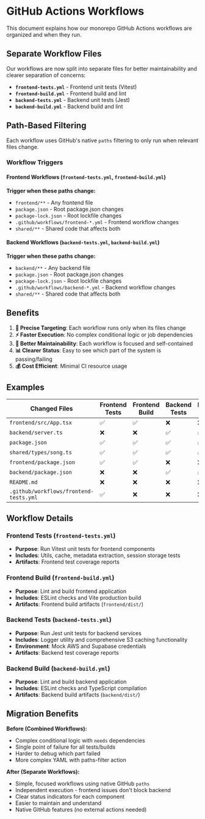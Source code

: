 # GitHub Actions Workflows

This document explains how our monorepo GitHub Actions workflows are organized and when they run.

## Separate Workflow Files

Our workflows are now split into separate files for better maintainability and clearer separation of concerns:

- **`frontend-tests.yml`** - Frontend unit tests (Vitest)
- **`frontend-build.yml`** - Frontend build and lint
- **`backend-tests.yml`** - Backend unit tests (Jest) 
- **`backend-build.yml`** - Backend build and lint

## Path-Based Filtering

Each workflow uses GitHub's native `paths` filtering to only run when relevant files change.

### Workflow Triggers

#### Frontend Workflows (`frontend-tests.yml`, `frontend-build.yml`)
**Trigger when these paths change:**
- `frontend/**` - Any frontend file
- `package.json` - Root package.json changes
- `package-lock.json` - Root lockfile changes
- `.github/workflows/frontend-*.yml` - Frontend workflow changes
- `shared/**` - Shared code that affects both

#### Backend Workflows (`backend-tests.yml`, `backend-build.yml`)
**Trigger when these paths change:**
- `backend/**` - Any backend file
- `package.json` - Root package.json changes
- `package-lock.json` - Root lockfile changes
- `.github/workflows/backend-*.yml` - Backend workflow changes
- `shared/**` - Shared code that affects both

## Benefits

1. **🎯 Precise Targeting**: Each workflow runs only when its files change
2. **⚡ Faster Execution**: No complex conditional logic or job dependencies
3. **🔧 Better Maintainability**: Each workflow is focused and self-contained
4. **📊 Clearer Status**: Easy to see which part of the system is passing/failing
5. **💰 Cost Efficient**: Minimal CI resource usage

## Examples

| Changed Files | Frontend Tests | Frontend Build | Backend Tests | Backend Build |
|---------------|----------------|----------------|---------------|---------------|
| `frontend/src/App.tsx` | ✅ | ✅ | ❌ | ❌ |
| `backend/server.ts` | ❌ | ❌ | ✅ | ✅ |
| `package.json` | ✅ | ✅ | ✅ | ✅ |
| `shared/types/song.ts` | ✅ | ✅ | ✅ | ✅ |
| `frontend/package.json` | ✅ | ✅ | ❌ | ❌ |
| `backend/package.json` | ❌ | ❌ | ✅ | ✅ |
| `README.md` | ❌ | ❌ | ❌ | ❌ |
| `.github/workflows/frontend-tests.yml` | ✅ | ❌ | ❌ | ❌ |

## Workflow Details

### Frontend Tests (`frontend-tests.yml`)
- **Purpose**: Run Vitest unit tests for frontend components
- **Includes**: Utils, cache, metadata extraction, session storage tests
- **Artifacts**: Frontend test coverage reports

### Frontend Build (`frontend-build.yml`)
- **Purpose**: Lint and build frontend application
- **Includes**: ESLint checks and Vite production build
- **Artifacts**: Frontend build artifacts (`frontend/dist/`)

### Backend Tests (`backend-tests.yml`)
- **Purpose**: Run Jest unit tests for backend services
- **Includes**: Logger utility and comprehensive S3 caching functionality
- **Environment**: Mock AWS and Supabase credentials
- **Artifacts**: Backend test coverage reports

### Backend Build (`backend-build.yml`)
- **Purpose**: Lint and build backend application
- **Includes**: ESLint checks and TypeScript compilation
- **Artifacts**: Backend build artifacts (`backend/dist/`)

## Migration Benefits

**Before (Combined Workflows):**
- Complex conditional logic with `needs` dependencies
- Single point of failure for all tests/builds
- Harder to debug which part failed
- More complex YAML with paths-filter action

**After (Separate Workflows):**
- Simple, focused workflows using native GitHub `paths`
- Independent execution - frontend issues don't block backend
- Clear status indicators for each component
- Easier to maintain and understand
- Native GitHub features (no external actions needed)
